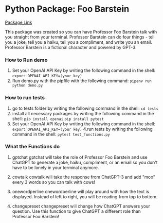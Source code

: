 # Python Package: Foo Barstein
[Package Link](https://pypi.org/project/funny-gpt-stuytowners/0.0.2/#description)


This package was created so you can have Professor Foo Barstein talk with you straight from your terminal. Professor Barstein can do four things - tell you a joke, tell you a haiku, tell you a compliment, and write you an email. Professor Barstein is a fictional character and powered by GPT-3.


### How to Run demo
1. Set your OpenAI API Key by writing the following command in the shell:
  ```export OPENAI_API_KEY=(your key)```
2. Run demo.py with the pipfile with the following command:
  ```pipenv run python demo.py```

### How to run tests
1. go to tests folder by writing the following command in the shell:
   ```cd tests```
2. install all necessary packages by writing the following command in the shell:
   ```pip install openai```
   ```pip install pytest```
3. Set your OpenAI API Key by writing the following command in the shell:
  ```export OPENAI_API_KEY=(your key)```
4.run tests by writing the following command in the shell:
  ```pytest test_functions.py```

### What the Functions do 
1. gptchat
  gptchat will take the role of Professor Foo Barstein and use ChatGPT to generate a joke, haiku, compliment, or an email so you don't have to be lonely in your terminal anymore. 

2. cowtalk
  cowtalk will take the response from ChatGPT-3 and add "moo" every 3 words so you can talk with cows!
  
3. onewordperline
  onewordperline will play around with how the text is displayed. Instead of left to right, you will be reading from top to bottom. 

4. changepreset
  changepreset will change how ChatGPT answers your question. Use this function to give ChatGPT a different role than Professor Foo Barstein! 